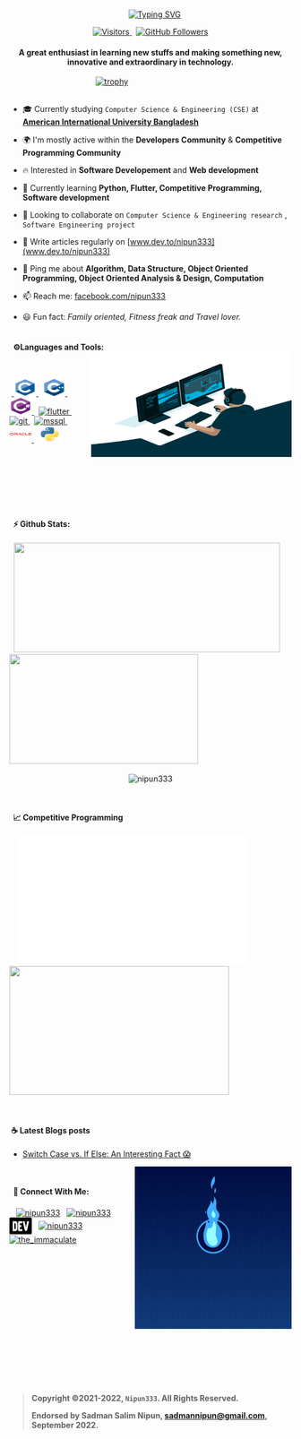 <br/>

&nbsp;&nbsp;&nbsp;&nbsp;&nbsp;&nbsp;&nbsp;&nbsp;&nbsp;&nbsp;&nbsp;&nbsp;&nbsp;&nbsp;&nbsp;&nbsp;&nbsp;&nbsp;&nbsp;&nbsp;&nbsp;&nbsp;&nbsp;&nbsp;&nbsp;&nbsp;&nbsp;&nbsp;&nbsp;&nbsp;&nbsp;&nbsp;&nbsp;&nbsp;&nbsp;&nbsp;&nbsp;&nbsp;&nbsp;&nbsp;&nbsp;&nbsp;&nbsp;&nbsp;&nbsp;&nbsp;&nbsp;&nbsp;&nbsp;&nbsp;&nbsp;&nbsp;&nbsp;&nbsp;[![Typing SVG](https://readme-typing-svg.herokuapp.com?font=Oswald&size=25&duration=5050&pause=1230&color=FFA410FF&center=true&vCenter=true&width=435&lines=Hey+there+%F0%9F%91%8B+It's+me%2C+Sadman+Salim+Nipun;Damian%F0%9F%92%97;Ex-Cadet%F0%9F%92%82%F0%9F%8F%BB%E2%80%8D%E2%99%82%EF%B8%8F;Amature+Programmer%F0%9F%91%A8%E2%80%8D%F0%9F%92%BB;Passionate+Engineer%F0%9F%91%A8%E2%80%8D%F0%9F%8E%93;Researcher)](https://git.io/typing-svg) 
  
 <p align="center"> <a href="https://github.com/nipun333/">
 <img src="https://komarev.com/ghpvc/?username=nipun333" alt="Visitors" /> </a>&nbsp;
    
  <a href="https://github.com/nipun333?tab=Followers">
   <img alt="GitHub Followers" src="https://img.shields.io/github/followers/nipun333?color=4CAF50&logo=github">
  </a><p/>
<h4 align="center">A great enthusiast in learning new stuffs and making something new, innovative and extraordinary in technology.</h4>

&nbsp;&nbsp;&nbsp;&nbsp;&nbsp;&nbsp;&nbsp;&nbsp;&nbsp;&nbsp;&nbsp;&nbsp;&nbsp;&nbsp;&nbsp;&nbsp;&nbsp;&nbsp;&nbsp;&nbsp;&nbsp;&nbsp;&nbsp;&nbsp;&nbsp;&nbsp;&nbsp;&nbsp;&nbsp;&nbsp;&nbsp;&nbsp;&nbsp;&nbsp;&nbsp;&nbsp;&nbsp;&nbsp;&nbsp;[![trophy](https://github-profile-trophy.vercel.app/?username=nipun333&margin-w=10&&center=true&theme=wtf)](https://github.com/ryo-ma/github-profile-trophy)  
&nbsp; <br/>

- 🎓 Currently studying `Computer Science & Engineering (CSE)` at **[American International University Bangladesh](https://www.aiub.edu/)**

- 🌍 I'm mostly active within the **Developers Community** & **Competitive Programming Community** 
 
- 🔥 Interested in **Software Developement** and **Web development**

- 🌱 Currently learning **Python, Flutter, Competitive Programming, Software development**

- 👯 Looking to collaborate on `Computer Science & Engineering research` , `Software Engineering project`

- 📝 Write articles regularly on [www.dev.to/nipun333](www.dev.to/nipun333)

- 💬 Ping me about **Algorithm, Data Structure, Object Oriented Programming, Object Oriented Analysis & Design, Computation**

- 📫 Reach me: [facebook.com/nipun333](https://facebook.com/nipun333)

- 😃 Fun fact: *Family oriented, Fitness freak and Travel lover.*
 <br/><br/>

<h4 align="left"> &nbsp; ⚙️Languages and Tools: <img alt="Coder gif" align="right" src="https://github.com/Nipun333/Nipun333/blob/main/assets/coder.gif?raw=true&hide_border=true" width="358" height="188" /> </h4> <br/> 

<p align="left"> &nbsp;<a href="https://www.cprogramming.com/" target="_blank" rel="noreferrer"> <img src="https://raw.githubusercontent.com/devicons/devicon/master/icons/c/c-original.svg" alt="c" width="40" height="30"/> </a> &nbsp;  
 <a href="https://www.w3schools.com/cpp/" target="_blank" rel="noreferrer"> <img src="https://raw.githubusercontent.com/devicons/devicon/master/icons/cplusplus/cplusplus-original.svg" alt="cplusplus" width="40" height="30"/> </a> &nbsp;
 <a href="https://www.w3schools.com/cs/" target="_blank" rel="noreferrer"> <img src="https://raw.githubusercontent.com/devicons/devicon/master/icons/csharp/csharp-original.svg" alt="csharp" width="40" height="30"/> </a> &nbsp; 
 <a href="https://flutter.dev" target="_blank" rel="noreferrer"> <img src="https://www.vectorlogo.zone/logos/flutterio/flutterio-icon.svg" alt="flutter" width="40" height="30"/> </a> &nbsp; 
 <a href="https://git-scm.com/" target="_blank" rel="noreferrer"> <img src="https://www.vectorlogo.zone/logos/git-scm/git-scm-icon.svg" alt="git" width="40" height="30"/> </a> &nbsp; 
 <a href="https://www.microsoft.com/en-us/sql-server" target="_blank" rel="noreferrer"> <img src="https://www.svgrepo.com/show/303229/microsoft-sql-server-logo.svg" alt="mssql" width="40" height="30"/> </a> &nbsp;
 <a href="https://www.oracle.com/" target="_blank" rel="noreferrer"> <img src="https://raw.githubusercontent.com/devicons/devicon/master/icons/oracle/oracle-original.svg" alt="oracle" width="40" height="30"/> </a> &nbsp;
 <a href="https://www.python.org" target="_blank" rel="noreferrer"> <img src="https://raw.githubusercontent.com/devicons/devicon/master/icons/python/python-original.svg" alt="python" width="40" height="30"/> </a> </p> <br/> <br/> 

 <br/><br/> <br/>
 #### &nbsp; ⚡ Github Stats:
  <p float="left"> 
  &nbsp; <img width="475" height="196em" src="https://github-readme-stats.vercel.app/api?username=nipun333&show_icons=true&hide_border=true&count_private=true&include_all_commits=true&theme=wtf&custom_title=Nipun's%20GitHub%20Stats" /> &nbsp;&nbsp;
  <img width="337" height="196em" src="https://github-readme-stats.vercel.app/api/top-langs/?username=nipun333&show_icons=true&hide_border=true&layout=compact&langs_count=7"/> </p>
  <p align="center"> <img align="center" src="https://github-readme-streak-stats.herokuapp.com/?user=nipun333&hide_border=true&theme=default" alt="nipun333" /></p> <br/>
 
#### &nbsp; &#128200; Competitive Programming
<p float="left">
&nbsp;&nbsp; <img width="410" height="230em" src="https://raw.githubusercontent.com/nipun333/Cf_stats/main/output/light_card.svg" /> &nbsp;&nbsp;
<img width="392" height="230em" src="https://leetcard.jacoblin.cool/nipun333?theme=wtf&font=Pavanam&ext=contest" />
</p><br/>

 #### &nbsp;&#9749; Latest Blogs posts
  
<!-- BLOG-POST-LIST:START -->
- [Switch Case vs. If Else: An Interesting Fact 😱](https://dev.to/nipun333/switch-case-vs-if-else-an-interesting-fact-1pmc)
<!-- BLOG-POST-LIST:END -->
<img align= "right" src="https://github.com/Nipun333/Nipun333/blob/main/assets/received_337927931003775.gif?raw=true&hide_border=true" width="280" height="290"/><br/>
 
#### &nbsp; 🚀 Connect With Me:
  
<p align="left"> &nbsp;&nbsp;
 <a href="https://linkedin.com/in/nipun333" target="blank"><img align="center" src="https://raw.githubusercontent.com/rahuldkjain/github-profile-readme-generator/master/src/images/icons/Social/linked-in-alt.svg" alt="nipun333" height="30" width="40" /></a> &nbsp;
 <a href="https://fb.com/nipun333" target="blank"><img align="center" src="https://raw.githubusercontent.com/rahuldkjain/github-profile-readme-generator/master/src/images/icons/Social/facebook.svg" alt="nipun333" height="30" width="40" /></a> &nbsp;
 <a href="https://dev.to/nipun333" target="blank"><img align="center" src="https://github.com/Nipun333/Nipun333/blob/main/assets/devto.svg" alt="nipun333" height="30" width="40" /></a> &nbsp;
 <a href="https://www.leetcode.com/nipun333" target="blank"><img align="center" src="https://raw.githubusercontent.com/rahuldkjain/github-profile-readme-generator/master/src/images/icons/Social/leet-code.svg" alt="nipun333" height="30" width="40" /></a>
 <a href="https://codeforces.com/profile/the_immaculate" target="blank"><img align="center" src="https://raw.githubusercontent.com/rahuldkjain/github-profile-readme-generator/master/src/images/icons/Social/codeforces.svg" alt="the_immaculate" height="30" width="40" /></a> &nbsp;
 
</p>
<!--
 `README.md` (this file) appears on my GitHub profile.
-->
<br/><br/><br/><br/><br/><br/><br/><br/><br/><br/><br/><br/><br/><br/>

><b>Copyright ©2021-2022, `Nipun333`. All Rights Reserved.
>
>Endorsed by Sadman Salim Nipun, <sadmannipun@gmail.com>, September 2022.
